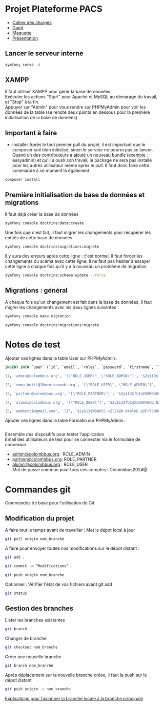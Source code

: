 # Projet Plateforme PACS

-  [Cahier des charges](https://docs.google.com/document/d/180JOUNCo4_jzBkek-JFCUXFFabEzrM3o/edit?pli=1)
-  [Gantt](https://docs.google.com/spreadsheets/d/16DjTfLwqH-vK7sKKc6DJYYvVggpnn4S9ldSixgz56y4/edit#gid=0)
-  [Maquette](https://www.figma.com/design/u6wt6sdBeTkP5bvQhDNZFc/Untitled?node-id=237-224&t=6LIfo7RgihLw8v4t-0)
-  [Présentation](https://docs.google.com/presentation/d/1W34K8pxT4teb89EdLcWEExjdoN-cgQk8kLQ822LqXPk/edit)

## Lancer le serveur interne

```bash
symfony serve -d
```

## XAMPP

Il faut utiliser XAMPP pour gerer la base de données.  
Exécuter les actions "Start" pour Apache et MySQL au démarage du travail, et "Stop" à la fin.  
Appuyer sur "Admin" pour vous rendre sur PHPMyAdmin pour voir les données de la table (se rendre deux points en dessous pour la première initialisation de la base de données).

## Important à faire

- installer
Après le tout premier pull du projet, il est important que le composer soit bien initialisé, sinon le serveur ne pourra pas se lancer.
Quand un des contributeurs a ajouté un nouveau bundle (exemple : easyadmin) et qu'il a push son travail, le package ne sera pas installé pour les autres utilisateur même après le pull. Il faut donc faire cette commande à ce moment là également
```bash
composer install
```

## Première initialisation de base de données et migrations
Il faut déjà créer la base de données
```bash
symfony console doctrine:data:create
```
Une fois que c'est fait, il faut migrer les changements pour récupérer les entités de cette base de données
```bash
symfony console doctrine:migrations:migrate
```
Il y aura des erreurs après cette ligne : c'est normal, il faut forcer les changements du scéma avec cette ligne. Il ne faut pas hésiter à essayer cette ligne à chaque fois qu'il y a à nouveau un problème de migration
```bash
symfony console doctrine:schema:update --force
```
## Migrations : général
A chaque fois qu'un changement est fait dans la base de données, il faut migrer les changements avec les deux lignes suivantes :
```bash
symfony console make:migration
```
```bash
symfony console doctrine:migrations:migrate
```


# Notes de test

Ajouter ces lignes dans la table User sur PHPMyAdmin :
```sql
INSERT INTO `user` (`id`, `email`, `roles`, `password`, `firstname`, `lastname`, `phone_number`, `bio`, `cv`, `date_of_birth`, `study_field`, `gender`, `certificate_year_obtention`, `last_connected_at`) VALUES

(1, 'admin@colombbus.org', '[\"ROLE_USER\", \"ROLE_ADMIN\"]', '$2y$13$fU1nX5ORO4GCD.Ns4k/oiuqj6uXJYCbE1AO8kgTSF99tEFOKN.mA2', NULL, NULL, NULL, NULL, NULL, NULL, NULL, NULL, NULL, '2024-07-03'),

(2, 'emma.botti@10mentionweb.org', '[\"ROLE_USER\", \"ROLE_ADMIN\"]', '$2y$13$.RYBGwr/XgIMk8Jbgnut2.0oRfs0FKYin9nzqILYrzb11NyzBw1NG', NULL, NULL, NULL, NULL, NULL, NULL, NULL, NULL, NULL, NULL),

(3, 'partner@colombbus.org', '[\"ROLE_PARTNER\"]', '$2y$13$fU1nX5ORO4GCD.Ns4k/oiuqj6uXJYCbE1AO8kgTSF99tEFOKN.mA2', NULL, NULL, NULL, NULL, NULL, NULL, NULL, NULL, NULL, NULL),

(4, 'alumni@colombbus.org', '[\"ROLE_USER\"]', '$2y$13$fU1nX5ORO4GCD.Ns4k/oiuqj6uXJYCbE1AO8kgTSF99tEFOKN.mA2', NULL, NULL, NULL, NULL, NULL, NULL, NULL, NULL, NULL, NULL),

(5, 'emmbotti@gmail.com', '[]', '$2y$13$WSNdSS.sZlJXZW.d4wlnD.q3FrT5dHwBe.LT6HOkStjE3Dwz0heSy', NULL, NULL, NULL, NULL, NULL, NULL, NULL, NULL, NULL, '2024-07-03');


```
Ajouter ces lignes dans la table Formatin sur PHPMyAdmin :
```sql
```

Ensemble des dispositifs pour tester l'application  
Email des utilisateurs de test pour se connecter via le formulaire de connexion
- admin@colombbus.org : ROLE_ADMIN
- partner@colombbus.org: ROLE_PARTNER
- alumni@colombbus.org : ROLE_USER  
Mot de passe commun pour tous ces comptes : Colombbus2024@

# Commandes git

Commandes de base pour l'utilisation de Git

## Modification du projet

A faire tout le temps avant de travailler : Met le dépot local à jour

```bash
git pull origin nom_branche
```

A faire pour envoyer toutes nos modifications sur le dépot distant :
```bash
git add .
```
```bash
git commit -m “Modifications”
```
```bash
git push origin nom_branche
```
Optionnel : Vérifier l'état de vos fichiers avant git add
```bash
git status
```

## Gestion des branches

Lister les branches existantes
```bash
git branch
```
Changer de branche
```bash
git checkout nom_branche
```
Créer une nouvelle branche
```bash
git branch nom_branche
```
Après déplacement sur la nouvelle branche créée, il faut la push sur le dépot distant
```bash
git push origin -u nom_branche
```
[Explications pour fusionner la branche locale à la branche principale](https://blog.mergify.com/how-to-merge-branches-in-github/)
